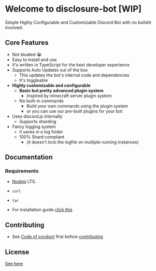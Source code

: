 # Welcome to disclosure-bot [WIP]
Simple Highly Configurable and Customizable Discord Bot with no bullsht involved.

## Core Features
- Not bloated 😭
- Easy to install and use
- It's written in TypeScript for the best developer experience
- Supports Auto Updates out of the box 
  - This updates the bot's internal code and dependencies
  - It's toggleable 
- **Highly customizable and configurable**
  - **Basic but pretty advanced plugin system**
    - Inspired by minecraft server plugin system
  - No built-in commands
    - Build your own commands using the plugin system
    - or you can use our pre-built plugins for your bot
- Uses discord.js internally
  - Supports sharding
- Fancy logging system
  - it saves in a log folder
  - 100% Shard compliant
    - (it doesn't lock the logfile on multiple running instances)

## Documentation

### Requirements
- [Nodejs](https://nodejs.org/) LTS.
- `curl`
- `tar`

- For installation guide [click this](docs/Getting%20Started.md)

## Contributing

- See [Code of conduct](docs/CODE_OF_CONDUCT.md) first before [contributing](docs/CONTRIBUTING.md)

## License
[See here](LICENSE)